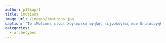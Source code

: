 ```yaml
---
author: p17kapr1
title: imotions
image_url: /images/imotions.jpg
caption: 'Το iMotions είναι λογισμικό υψηλής τεχνολογίας που δημιουργήθηκε για την εκτέλεση έρευνας ανθρώπινης συμπεριφοράς με υψηλή εγκυρότητα χρησιμοποιώντας αισθητήρες όπως  Eye Tracking, EDA/GSR, EEG, ECG και Ανάλυση έκφρασης προσώπου με σκοπό την ανάλυση για την καλύτερη κατανόηση της ανθρώπινης συμπεριφοράς.'
categories:
  - archetypes
---
```

